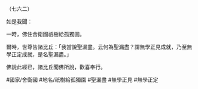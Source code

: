 （七六二）

如是我聞：

一時，佛住舍衛國祇樹給孤獨園。

爾時，世尊告諸比丘：「我當說聖漏盡。云何為聖漏盡？謂無學正見成就，乃至無學正定成就，是名聖漏盡。」

佛說此經已，諸比丘聞佛所說，歡喜奉行。

#國家/舍衛國
#地名/祇樹給孤獨園
#聖漏盡
#無學正見
#無學正定
